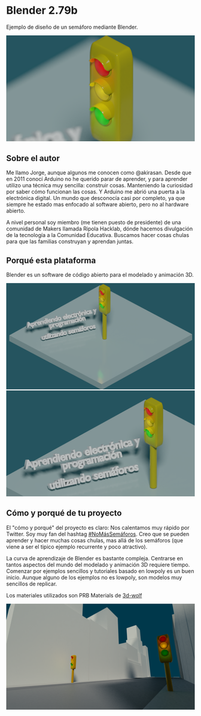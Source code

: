 # Blender 2.79b

Ejemplo de diseño de un semáforo mediante Blender.

![](img/render4.png)


## Sobre el autor

Me llamo Jorge, aunque algunos me conocen como @akirasan. Desde que en 2011 conocí Arduino no he querido parar de aprender, y para aprender utilizo una técnica muy sencilla: construir cosas. Manteniendo la curiosidad por saber cómo funcionan las cosas. Y Arduino me abrió una puerta a la electrónica digital. Un mundo que desconocía casi por completo, ya que siempre he estado mas enfocado al software abierto, pero no al hardware abierto.

A nivel personal soy miembro (me tienen puesto de presidente) de una comunidad de Makers llamada Ripola Hacklab, dónde hacemos divulgación de la tecnología a la Comunidad Educativa. Buscamos hacer cosas chulas para que las familias construyan y aprendan juntas.

## Porqué esta plataforma

Blender es un software de código abierto para el modelado y animación 3D. 

![](img/render.png)
![](img/render2.png)

## Cómo y porqué de tu proyecto

El "cómo y porqué" del proyecto es claro: Nos calentamos muy rápido por Twitter.
Soy muy fan del hashtag [#NoMásSemáforos][3]. Creo que se pueden aprender y hacer muchas cosas chulas, mas allá de los semáforos (que viene a ser el tipico ejemplo recurrente y poco atractivo).

La curva de aprendizaje de Blender es bastante compleja. Centrarse en tantos aspectos del mundo del modelado y animación 3D requiere tiempo. Comenzar por ejemplos sencillos y tutoriales basado en lowpoly es un buen inicio. Aunque alguno de los ejemplos no es lowpoly, son modelos muy sencillos de replicar.

Los materiales utilizados son PRB Materials de [3d-wolf](https://www.3d-wolf.com/products/materials.html)

![](img/render3.png)

[1]: https://www.akirasan.net
[2]: https://github.com/akirasan
[3]: https://twitter.com/hashtag/nomassemaforos
